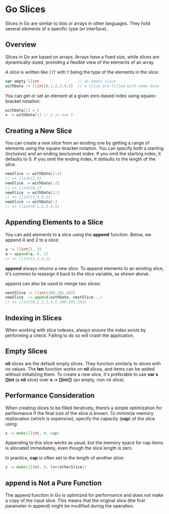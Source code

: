 # Go Slices

Slices in Go are similar to lists or arrays in other languages. They hold several elements of a specific type (or interface). 

## Overview
Slices in Go are based on arrays. Arrays have a fixed size, while slices are dynamically-sized, providing a flexible view of the elements of an array.

A slice is written like `[]T` with `T` being the type of the elements in the slice:

```go
var empty []int                 // an empty slice
withData := []int{0,1,2,3,4,5}  // a slice pre-filled with some data
```

You can get or set an element at a given zero-based index using square-bracket notation:

```go
withData[1] = 5
x := withData[1] // x is now 5
```

## Creating a New Slice
You can create a new slice from an existing one by getting a range of elements using the square-bracket notation. You can specify both a starting (inclusive) and an ending (exclusive) index. If you omit the starting index, it defaults to 0. If you omit the ending index, it defaults to the length of the slice.

```go
newSlice := withData[2:4]
// => []int{2,3}
newSlice := withData[:2]
// => []int{0,1}
newSlice := withData[2:]
// => []int{2,3,4,5}
newSlice := withData[:]
// => []int{0,1,2,3,4,5}
```

## Appending Elements to a Slice
You can add elements to a slice using the **append** function. Below, we append 4 and 2 to a slice:

```go 
a := []int{1, 3}
a = append(a, 4, 2)
// => []int{1,3,4,2}
```

**append** always returns a new slice. To append elements to an existing slice, it's common to reassign it back to the slice variable, as shown above.

append can also be used to merge two slices:

```go
nextSlice := []int{100,101,102}
newSlice  := append(withData, nextSlice...)
// => []int{0,1,2,3,4,5,100,101,102}
```

## Indexing in Slices
When working with slice indexes, always ensure the index exists by performing a check. Failing to do so will crash the application.

## Empty Slices
**nil** slices are the default empty slices. They function similarly to slices with no values. The **len** function works on **nil** slices, and items can be added without initializing them. To create a new slice, it's preferable to use **var s []int** (a **nil** slice) over **s := []int{}** (an empty, non-nil slice).

## Performance Consideration
When creating slices to be filled iteratively, there’s a simple optimization for performance if the final size of the slice is known. To minimize memory reallocation (which is expensive), specify the capacity (**cap**) of the slice using:

```go
s := make([]int, 0, cap)
```

Appending to this slice works as usual, but the memory space for cap items is allocated immediately, even though the slice length is zero.

In practice, **cap** is often set to the length of another slice:

```go
s := make([]int, 0, len(otherSlice))
```

## append is Not a Pure Function
The append function in Go is optimized for performance and does not make a copy of the input slice. This means that the original slice (the first parameter in append) might be modified during the operation.
